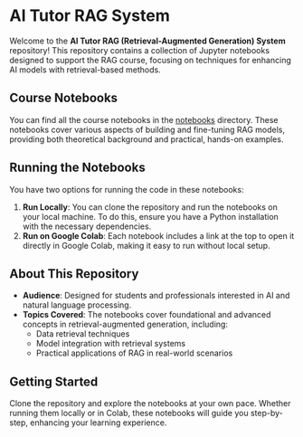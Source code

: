 # AI Tutor RAG System

Welcome to the **AI Tutor RAG (Retrieval-Augmented Generation) System** repository! This repository contains a collection of Jupyter notebooks designed to support the RAG course, focusing on techniques for enhancing AI models with retrieval-based methods.

## Course Notebooks

You can find all the course notebooks in the [notebooks](./notebooks) directory. These notebooks cover various aspects of building and fine-tuning RAG models, providing both theoretical background and practical, hands-on examples.

## Running the Notebooks

You have two options for running the code in these notebooks:

1. **Run Locally**: You can clone the repository and run the notebooks on your local machine. To do this, ensure you have a Python installation with the necessary dependencies.
2. **Run on Google Colab**: Each notebook includes a link at the top to open it directly in Google Colab, making it easy to run without local setup.

## About This Repository

- **Audience**: Designed for students and professionals interested in AI and natural language processing.
- **Topics Covered**: The notebooks cover foundational and advanced concepts in retrieval-augmented generation, including:
  - Data retrieval techniques
  - Model integration with retrieval systems
  - Practical applications of RAG in real-world scenarios

## Getting Started

Clone the repository and explore the notebooks at your own pace. Whether running them locally or in Colab, these notebooks will guide you step-by-step, enhancing your learning experience.
